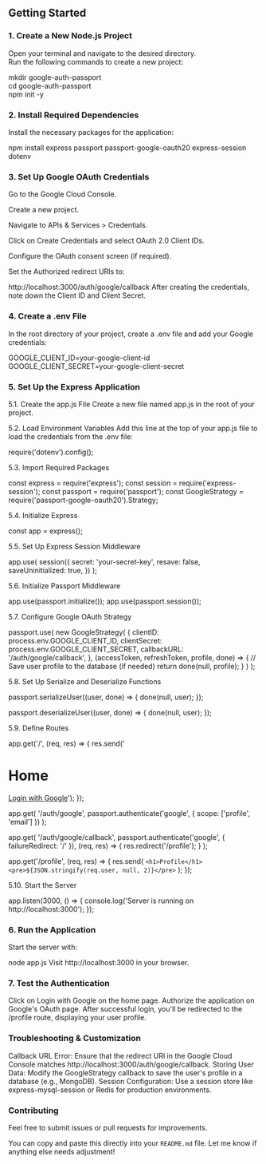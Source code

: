 
## Getting Started  

### 1. Create a New Node.js Project  
Open your terminal and navigate to the desired directory.  
Run the following commands to create a new project:

mkdir google-auth-passport  
cd google-auth-passport  
npm init -y  
### 2. Install Required Dependencies
Install the necessary packages for the application:


npm install express passport passport-google-oauth20 express-session dotenv
### 3. Set Up Google OAuth Credentials
Go to the Google Cloud Console.

Create a new project.

Navigate to APIs & Services > Credentials.

Click on Create Credentials and select OAuth 2.0 Client IDs.

Configure the OAuth consent screen (if required).

Set the Authorized redirect URIs to:

http://localhost:3000/auth/google/callback
After creating the credentials, note down the Client ID and Client Secret.

### 4. Create a .env File
In the root directory of your project, create a .env file and add your Google credentials:


GOOGLE_CLIENT_ID=your-google-client-id  
GOOGLE_CLIENT_SECRET=your-google-client-secret  

### 5. Set Up the Express Application
5.1. Create the app.js File
Create a new file named app.js in the root of your project.

5.2. Load Environment Variables
Add this line at the top of your app.js file to load the credentials from the .env file:

require('dotenv').config();

5.3. Import Required Packages

const express = require('express');
const session = require('express-session');
const passport = require('passport');
const GoogleStrategy = require('passport-google-oauth20').Strategy;

5.4. Initialize Express

const app = express();

5.5. Set Up Express Session Middleware

app.use(
  session({
    secret: 'your-secret-key',
    resave: false,
    saveUninitialized: true,
  })
);

5.6. Initialize Passport Middleware

app.use(passport.initialize());
app.use(passport.session());

5.7. Configure Google OAuth Strategy

passport.use(
  new GoogleStrategy(
    {
      clientID: process.env.GOOGLE_CLIENT_ID,
      clientSecret: process.env.GOOGLE_CLIENT_SECRET,
      callbackURL: '/auth/google/callback',
    },
    (accessToken, refreshToken, profile, done) => {
      // Save user profile to the database (if needed)
      return done(null, profile);
    }
  )
);

5.8. Set Up Serialize and Deserialize Functions

passport.serializeUser((user, done) => {
  done(null, user);
});

passport.deserializeUser((user, done) => {
  done(null, user);
});

5.9. Define Routes

app.get('/', (req, res) => {
  res.send('<h1>Home</h1><a href="/auth/google">Login with Google</a>');
});

app.get(
  '/auth/google',
  passport.authenticate('google', { scope: ['profile', 'email'] })
);

app.get(
  '/auth/google/callback',
  passport.authenticate('google', { failureRedirect: '/' }),
  (req, res) => {
    res.redirect('/profile');
  }
);

app.get('/profile', (req, res) => {
  res.send(
    `<h1>Profile</h1><pre>${JSON.stringify(req.user, null, 2)}</pre>`
  );
});

5.10. Start the Server

app.listen(3000, () => {
  console.log('Server is running on http://localhost:3000');
});

### 6. Run the Application
Start the server with:

node app.js
Visit http://localhost:3000 in your browser.

### 7. Test the Authentication
Click on Login with Google on the home page.
Authorize the application on Google's OAuth page.
After successful login, you'll be redirected to the /profile route, displaying your user profile.

### Troubleshooting & Customization
Callback URL Error: Ensure that the redirect URI in the Google Cloud Console matches http://localhost:3000/auth/google/callback.
Storing User Data: Modify the GoogleStrategy callback to save the user's profile in a database (e.g., MongoDB).
Session Configuration: Use a session store like express-mysql-session or Redis for production environments.

### Contributing
Feel free to submit issues or pull requests for improvements.

You can copy and paste this directly into your `README.md` file. Let me know if anything else needs adjustment!
